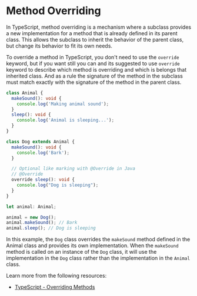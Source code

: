 # Method Overriding

In TypeScript, method overriding is a mechanism where a subclass provides a new implementation for a method that is already defined in its parent class. This allows the subclass to inherit the behavior of the parent class, but change its behavior to fit its own needs.

To override a method in TypeScript, you don't need to use the `override` keyword, but if you want still you can and its suggested to use `override` keyword to describe which method is overriding and which is belongs that inherited class. And as a rule the signature of the method in the subclass must match exactly with the signature of the method in the parent class.

```typescript
class Animal {
  makeSound(): void {
    console.log('Making animal sound');
  }
  sleep(): void {
    console.log('Animal is sleeping...');
  }
}

class Dog extends Animal {
  makeSound(): void {
    console.log('Bark');
  }

  // Optional like marking with @Override in Java
  // @Override
  override sleep(): void {
    console.log("Dog is sleeping");
  }
}

let animal: Animal;

animal = new Dog();
animal.makeSound(); // Bark
animal.sleep(); // Dog is sleeping
```

In this example, the `Dog` class overrides the `makeSound` method defined in the Animal class and provides its own implementation. When the `makeSound` method is called on an instance of the `Dog` class, it will use the implementation in the `Dog` class rather than the implementation in the `Animal` class.

Learn more from the following resources:

- [TypeScript - Overriding Methods](https://www.typescriptlang.org/docs/handbook/2/classes.html#overriding-methods)

